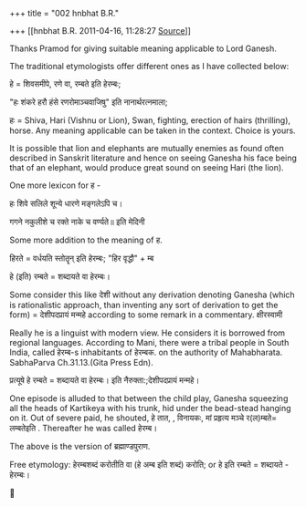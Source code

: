 +++
title = "002 hnbhat B.R."

+++
[[hnbhat B.R.	2011-04-16, 11:28:27 [Source](https://groups.google.com/g/samskrita/c/zgdXwi9yRXg)]]



Thanks Pramod for giving suitable meaning applicable to Lord Ganesh.

  

The traditional etymologists offer different ones as I have collected below:

  

हे = शिवसमीपे, रणे वा, रम्बते इति हेरम्बः;

  

"हः शंकरे हरौ हंसे रणरोमाञ्चवाजिषु" इति नानार्थरत्नमाला;

हः = Shiva, Hari (Vishnu or Lion), Swan, fighting, erection of hairs (thrilling), horse. Any meaning applicable can be taken in the context. Choice is yours.

  

It is possible that lion and elephants are mutually enemies as found often described in Sanskrit literature and hence on seeing Ganesha his face being that of an elephant, would produce great sound on seeing Hari (the lion).

  

One more lexicon for ह -

  

हः शिवे सलिले शून्ये धारणे मङ्गलेऽपि च।

गगने नकुलीशे च रक्ते नाके च वर्ण्यते॥ इति मेदिनी

  

Some more addition to the meaning of ह.

  

हिरते = वर्धयति स्तोतॄन् इति हेरम्बः; "हिर वृद्धौ" + म्ब

हे (इति) रम्बते = शब्दायते वा हेरम्बः।  
  

Some consider this like देशी without any derivation denoting Ganesha (which is rationalistic approach, than inventing any sort of derivation to get the form) = देशीपदप्रायं मन्महे according to some remark in a commentary. क्षीरस्वामी

  

Really he is a linguist with modern view. He considers it is borrowed from regional languages. According to Mani, there were a tribal people in South India, called हेरम्ब-s inhabitants of हेरम्बक. on the authority of Mahabharata. SabhaParva Ch.31.13.(Gita Press Edn).

  

प्रत्यूषे हे रम्बते = शब्दायते वा हेरम्बः। इति नैरुक्ता:;देशीपदप्रायं मन्महे।

  

One episode is alluded to that between the child play, Ganesha squeezing all the heads of Kartikeya with his trunk, hid under the bead-stead hanging on it. Out of severe paid, he shouted, हे तात, , विनायकः, मां प्रहृत्य मञ्चे र(ल)म्बते= लम्बतेइति . Thereafter he was called हेरम्ब।

  

The above is the version of ब्रह्माण्डपुराण.

  

Free etymology: हेरम्बशब्दं करोतीति वा (हे अम्ब इति शब्दं) करोति; or हे इति रम्बते = शब्दायते - हेरम्बः।



